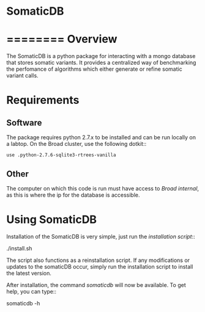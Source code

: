 # SomaticDB

========
Overview
========

The SomaticDB is a python package for interacting with a mongo database that stores
somatic variants. It provides a centralized way of benchmarking the perfomance of
algorithms which either generate or refine somatic variant calls.


Requirements
============

Software
--------

The package requires python 2.7.x to be installed and can be run locally on a labtop.
On the Broad cluster, use the following dotkit::

    use .python-2.7.6-sqlite3-rtrees-vanilla

Other
-----

The computer on which this code is run must have access to _Broad internal_, as this
is where the ip for the database is accessible.


Using SomaticDB
===============

Installation of the SomaticDB is very simple, just run the _installation script_::

./install.sh

The script also functions as a reinstallation script. If any modifications or updates to
the somaticDB occur, simply run the installation script to install the latest version.

After installation, the command _somaticdb_ will now be available. To get help, you can
type::

somaticdb -h
